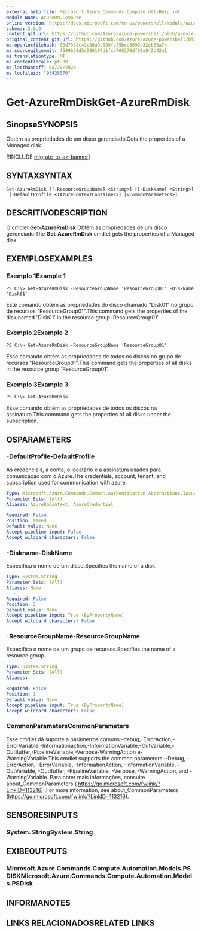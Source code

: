 ```yaml
---
external help file: Microsoft.Azure.Commands.Compute.dll-Help.xml
Module Name: AzureRM.Compute
online version: https://docs.microsoft.com/en-us/powershell/module/azurerm.compute/get-azurermdisk
schema: 2.0.0
content_git_url: https://github.com/Azure/azure-powershell/blob/preview/src/ResourceManager/Compute/Commands.Compute/help/Get-AzureRmDisk.md
original_content_git_url: https://github.com/Azure/azure-powershell/blob/preview/src/ResourceManager/Compute/Commands.Compute/help/Get-AzureRmDisk.md
ms.openlocfilehash: 00d7368c49c86a9c089fef5bce3698b32eb65a74
ms.sourcegitcommit: f599b50d5e980197d1fca769378df90a842b42a1
ms.translationtype: MT
ms.contentlocale: pt-BR
ms.lasthandoff: 08/20/2020
ms.locfileid: "93428570"
---
```

# <span data-ttu-id="e1fc3-101">Get-AzureRmDisk</span><span class="sxs-lookup"><span data-stu-id="e1fc3-101">Get-AzureRmDisk</span></span>

## <span data-ttu-id="e1fc3-102">Sinopse</span><span class="sxs-lookup"><span data-stu-id="e1fc3-102">SYNOPSIS</span></span>
<span data-ttu-id="e1fc3-103">Obtém as propriedades de um disco gerenciado.</span><span class="sxs-lookup"><span data-stu-id="e1fc3-103">Gets the properties of a Managed disk.</span></span>

[!INCLUDE [migrate-to-az-banner](../../includes/migrate-to-az-banner.md)]

## <span data-ttu-id="e1fc3-104">SYNTAX</span><span class="sxs-lookup"><span data-stu-id="e1fc3-104">SYNTAX</span></span>

```
Get-AzureRmDisk [[-ResourceGroupName] <String>] [[-DiskName] <String>]
 [-DefaultProfile <IAzureContextContainer>] [<CommonParameters>]
```

## <span data-ttu-id="e1fc3-105">DESCRITIVO</span><span class="sxs-lookup"><span data-stu-id="e1fc3-105">DESCRIPTION</span></span>
<span data-ttu-id="e1fc3-106">O cmdlet **Get-AzureRmDisk** Obtém as propriedades de um disco gerenciado.</span><span class="sxs-lookup"><span data-stu-id="e1fc3-106">The **Get-AzureRmDisk** cmdlet gets the properties of a Managed disk.</span></span>

## <span data-ttu-id="e1fc3-107">EXEMPLOS</span><span class="sxs-lookup"><span data-stu-id="e1fc3-107">EXAMPLES</span></span>

### <span data-ttu-id="e1fc3-108">Exemplo 1</span><span class="sxs-lookup"><span data-stu-id="e1fc3-108">Example 1</span></span>
```
PS C:\> Get-AzureRmDisk -ResourceGroupName 'ResourceGroup01' -DiskName 'Disk01'
```

<span data-ttu-id="e1fc3-109">Este comando obtém as propriedades do disco chamado "Disk01" no grupo de recursos "ResourceGroup01".</span><span class="sxs-lookup"><span data-stu-id="e1fc3-109">This command gets the properties of the disk named 'Disk01' in the resource group 'ResourceGroup01'.</span></span>

### <span data-ttu-id="e1fc3-110">Exemplo 2</span><span class="sxs-lookup"><span data-stu-id="e1fc3-110">Example 2</span></span>
```
PS C:\> Get-AzureRmDisk -ResourceGroupName 'ResourceGroup01'
```

<span data-ttu-id="e1fc3-111">Esse comando obtém as propriedades de todos os discos no grupo de recursos "ResourceGroup01".</span><span class="sxs-lookup"><span data-stu-id="e1fc3-111">This command gets the properties of all disks in the resource group 'ResourceGroup01'.</span></span>

### <span data-ttu-id="e1fc3-112">Exemplo 3</span><span class="sxs-lookup"><span data-stu-id="e1fc3-112">Example 3</span></span>
```
PS C:\> Get-AzureRmDisk
```

<span data-ttu-id="e1fc3-113">Esse comando obtém as propriedades de todos os discos na assinatura.</span><span class="sxs-lookup"><span data-stu-id="e1fc3-113">This command gets the properties of all disks under the subscription.</span></span>

## <span data-ttu-id="e1fc3-114">OS</span><span class="sxs-lookup"><span data-stu-id="e1fc3-114">PARAMETERS</span></span>

### <span data-ttu-id="e1fc3-115">-DefaultProfile</span><span class="sxs-lookup"><span data-stu-id="e1fc3-115">-DefaultProfile</span></span>
<span data-ttu-id="e1fc3-116">As credenciais, a conta, o locatário e a assinatura usados para comunicação com o Azure.</span><span class="sxs-lookup"><span data-stu-id="e1fc3-116">The credentials, account, tenant, and subscription used for communication with azure.</span></span>

```yaml
Type: Microsoft.Azure.Commands.Common.Authentication.Abstractions.IAzureContextContainer
Parameter Sets: (All)
Aliases: AzureRmContext, AzureCredential

Required: False
Position: Named
Default value: None
Accept pipeline input: False
Accept wildcard characters: False
```

### <span data-ttu-id="e1fc3-117">-Diskname</span><span class="sxs-lookup"><span data-stu-id="e1fc3-117">-DiskName</span></span>
<span data-ttu-id="e1fc3-118">Especifica o nome de um disco.</span><span class="sxs-lookup"><span data-stu-id="e1fc3-118">Specifies the name of a disk.</span></span>

```yaml
Type: System.String
Parameter Sets: (All)
Aliases: Name

Required: False
Position: 2
Default value: None
Accept pipeline input: True (ByPropertyName)
Accept wildcard characters: False
```

### <span data-ttu-id="e1fc3-119">-ResourceGroupName</span><span class="sxs-lookup"><span data-stu-id="e1fc3-119">-ResourceGroupName</span></span>
<span data-ttu-id="e1fc3-120">Especifica o nome de um grupo de recursos.</span><span class="sxs-lookup"><span data-stu-id="e1fc3-120">Specifies the name of a resource group.</span></span>

```yaml
Type: System.String
Parameter Sets: (All)
Aliases:

Required: False
Position: 1
Default value: None
Accept pipeline input: True (ByPropertyName)
Accept wildcard characters: False
```

### <span data-ttu-id="e1fc3-121">CommonParameters</span><span class="sxs-lookup"><span data-stu-id="e1fc3-121">CommonParameters</span></span>
<span data-ttu-id="e1fc3-122">Esse cmdlet dá suporte a parâmetros comuns:-debug,-ErrorAction,-ErrorVariable,-Informationaction,-InformationVariable,-OutVariable,-OutBuffer,-PipelineVariable,-Verbose-WarningAction e-WarningVariable.</span><span class="sxs-lookup"><span data-stu-id="e1fc3-122">This cmdlet supports the common parameters: -Debug, -ErrorAction, -ErrorVariable, -InformationAction, -InformationVariable, -OutVariable, -OutBuffer, -PipelineVariable, -Verbose, -WarningAction, and -WarningVariable.</span></span> <span data-ttu-id="e1fc3-123">Para obter mais informações, consulte about_CommonParameters ( https://go.microsoft.com/fwlink/?LinkID=113216) .</span><span class="sxs-lookup"><span data-stu-id="e1fc3-123">For more information, see about_CommonParameters (https://go.microsoft.com/fwlink/?LinkID=113216).</span></span>

## <span data-ttu-id="e1fc3-124">SENSORES</span><span class="sxs-lookup"><span data-stu-id="e1fc3-124">INPUTS</span></span>

### <span data-ttu-id="e1fc3-125">System. String</span><span class="sxs-lookup"><span data-stu-id="e1fc3-125">System.String</span></span>

## <span data-ttu-id="e1fc3-126">EXIBE</span><span class="sxs-lookup"><span data-stu-id="e1fc3-126">OUTPUTS</span></span>

### <span data-ttu-id="e1fc3-127">Microsoft.Azure.Commands.Compute.Automation.Models.PSDISK</span><span class="sxs-lookup"><span data-stu-id="e1fc3-127">Microsoft.Azure.Commands.Compute.Automation.Models.PSDisk</span></span>

## <span data-ttu-id="e1fc3-128">INFORMA</span><span class="sxs-lookup"><span data-stu-id="e1fc3-128">NOTES</span></span>

## <span data-ttu-id="e1fc3-129">LINKS RELACIONADOS</span><span class="sxs-lookup"><span data-stu-id="e1fc3-129">RELATED LINKS</span></span>
